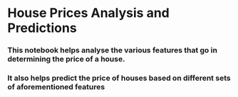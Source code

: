 # House Prices Analysis and Predictions

### This notebook helps analyse the various features that go in determining the price of a house. 
### It also helps predict the price of houses based on different sets of aforementioned features

